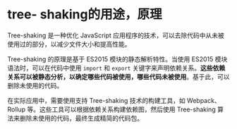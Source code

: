 # tree- shaking的用途，原理

Tree-shaking 是一种优化 JavaScript 应用程序的技术，可以去除代码中从未被使用过的部分，以减少文件大小和提高性能。

Tree-shaking 的原理是基于 ES2015 模块的静态解析特性。当使用 ES2015 模块语法时，可以在代码中使用 `import` 和 `export` 关键字来声明依赖关系。**这些依赖关系可以被静态分析，以确定哪些代码被使用，哪些代码未被使用**。基于此，可以删除未使用的代码。

在实际应用中，需要使用支持 Tree-shaking 技术的构建工具，如 Webpack、Rollup 等。这些工具可以根据依赖关系构建依赖图，然后使用 Tree-shaking 算法来删除未使用的代码，最终生成精简的代码包。
